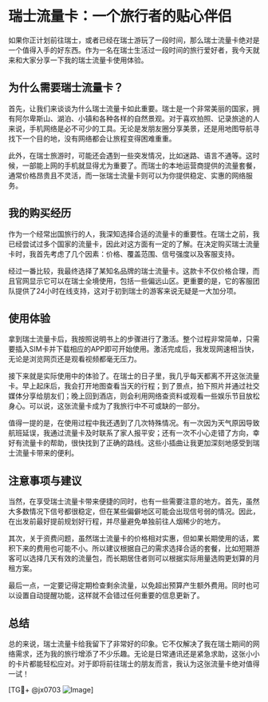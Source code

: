 # 瑞士流量卡：一个旅行者的贴心伴侣

如果你正计划前往瑞士，或者已经在瑞士游玩了一段时间，那么瑞士流量卡绝对是一个值得入手的好东西。作为一名在瑞士生活过一段时间的旅行爱好者，我今天就来和大家分享一下我的瑞士流量卡使用体验。

## 为什么需要瑞士流量卡？

首先，让我们来谈谈为什么瑞士流量卡如此重要。瑞士是一个非常美丽的国家，拥有阿尔卑斯山、湖泊、小镇和各种各样的自然景观。对于喜欢拍照、记录旅途的人来说，手机网络是必不可少的工具。无论是发朋友圈分享美景，还是用地图导航寻找下一个目的地，没有网络都会让旅程变得困难重重。

此外，在瑞士旅游时，可能还会遇到一些突发情况，比如迷路、语言不通等。这时候，一部能上网的手机就显得尤为重要了。而瑞士的本地运营商提供的流量套餐，通常价格昂贵且不灵活，而一张瑞士流量卡则可以为你提供稳定、实惠的网络服务。

## 我的购买经历

作为一个经常出国旅行的人，我深知选择合适的流量卡的重要性。在瑞士之前，我已经尝试过多个国家的流量卡，因此对这方面有一定的了解。在决定购买瑞士流量卡时，我首先考虑了几个因素：价格、覆盖范围、信号强度以及客服支持。

经过一番比较，我最终选择了某知名品牌的瑞士流量卡。这款卡不仅价格合理，而且官网显示它可以在瑞士全境使用，包括一些偏远山区。更重要的是，它的客服团队提供了24小时在线支持，这对于初到瑞士的游客来说无疑是一大加分项。

## 使用体验

拿到瑞士流量卡后，我按照说明书上的步骤进行了激活。整个过程非常简单，只需要插入SIM卡并下载相应的APP即可开始使用。激活完成后，我发现网速相当快，无论是浏览网页还是观看视频都毫无压力。

接下来就是实际使用中的体验了。在瑞士的日子里，我几乎每天都离不开这张流量卡。早上起床后，我会打开地图查看当天的行程；到了景点，拍下照片并通过社交媒体分享给朋友们；晚上回到酒店，则会利用网络查资料或观看一些娱乐节目放松身心。可以说，这张流量卡成为了我旅行中不可或缺的一部分。

值得一提的是，在使用过程中我还遇到了几次特殊情况。有一次因为天气原因导致航班延误，我通过流量卡及时联系了家人报平安；还有一次不小心走错了方向，幸好有流量卡的帮助，很快找到了正确的路线。这些小插曲让我更加深刻地感受到瑞士流量卡带来的便利。

## 注意事项与建议

当然，在享受瑞士流量卡带来便捷的同时，也有一些需要注意的地方。首先，虽然大多数情况下信号都很稳定，但在某些偏僻地区可能会出现信号弱的情况。因此，在出发前最好提前规划好行程，并尽量避免单独前往人烟稀少的地方。

其次，关于资费问题，虽然瑞士流量卡的价格相对实惠，但如果长期使用的话，累积下来的费用也可能不小。所以建议根据自己的需求选择合适的套餐，比如短期游客可以选择几天有效的流量包，而长期居住者则可以根据实际用量选购更划算的月租方案。

最后一点，一定要记得定期检查剩余流量，以免超出预算产生额外费用。同时也可以设置自动提醒功能，这样就不会错过任何重要的信息更新了。

## 总结

总的来说，瑞士流量卡给我留下了非常好的印象。它不仅解决了我在瑞士期间的网络需求，还为我的旅行增添了不少乐趣。无论是日常通讯还是紧急求助，这张小小的卡片都能轻松应对。对于即将前往瑞士的朋友而言，我认为这张流量卡绝对值得一试！

[TG💪+ @jx0703 ![Image](https://github.com/user-attachments/assets/dbca1d08-cadb-493c-b0ec-ad6f7a83f270)]